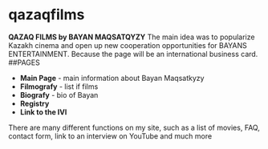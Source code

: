 # qazaqfilms

**QAZAQ FILMS by BAYAN MAQSATQYZY**
The main idea was to popularize Kazakh cinema and open up new cooperation opportunities for BAYANS ENTERTAINMENT. Because the page will be an international business card.
##PAGES
- **Main Page** - main information about Bayan Maqsatkyzy
- **Filmografy** - list if films
- **Biografy** - bio of Bayan 
- **Registry** 
- **Link to the IVI**
  
There are many different functions on my site, such as a list of movies, FAQ, contact form, link to an interview on YouTube and much more
